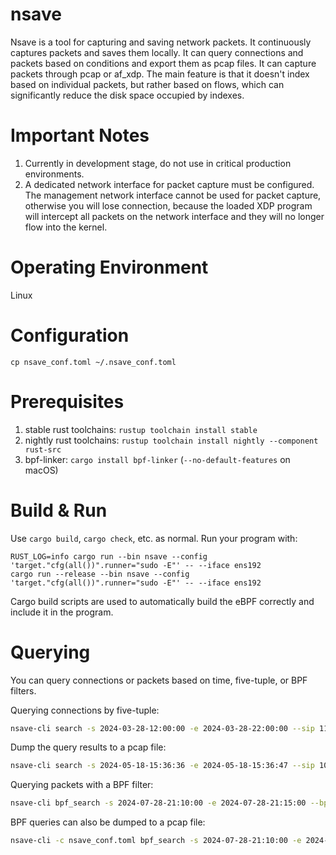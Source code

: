 # nsave

Nsave is a tool for capturing and saving network packets. It continuously captures packets and saves them locally. It can query connections and packets based on conditions and export them as pcap files. It can capture packets through pcap or af_xdp. The main feature is that it doesn't index based on individual packets, but rather based on flows, which can significantly reduce the disk space occupied by indexes.

# Important Notes

1. Currently in development stage, do not use in critical production environments.
2. A dedicated network interface for packet capture must be configured. The management network interface cannot be used for packet capture, otherwise you will lose connection, because the loaded XDP program will intercept all packets on the network interface and they will no longer flow into the kernel.


# Operating Environment

Linux


# Configuration

```shell
cp nsave_conf.toml ~/.nsave_conf.toml
```

# Prerequisites

1. stable rust toolchains: `rustup toolchain install stable`
1. nightly rust toolchains: `rustup toolchain install nightly --component rust-src`
1. bpf-linker: `cargo install bpf-linker` (`--no-default-features` on macOS)


# Build & Run

Use `cargo build`, `cargo check`, etc. as normal. Run your program with:

```shell
RUST_LOG=info cargo run --bin nsave --config 'target."cfg(all())".runner="sudo -E"' -- --iface ens192
cargo run --release --bin nsave --config 'target."cfg(all())".runner="sudo -E"' -- --iface ens192
```

Cargo build scripts are used to automatically build the eBPF correctly and include it in the
program.


# Querying
You can query connections or packets based on time, five-tuple, or BPF filters.

Querying connections by five-tuple:
```bash
nsave-cli search -s 2024-03-28-12:00:00 -e 2024-03-28-22:00:00 --sip 111.206.208.245 -D 10.11.20.13 -P tcp -p 443 -d 64024
``` 
Dump the query results to a pcap file:
```bash
nsave-cli search -s 2024-05-18-15:36:36 -e 2024-05-18-15:36:47 --sip 10.11.20.255 -D 10.11.20.14 -P udp -p 137 -d 137 -f ~/misc/nsave_data/dump.pcap
```
Querying packets with a BPF filter:
```bash
nsave-cli bpf_search -s 2024-07-28-21:10:00 -e 2024-07-28-21:15:00 --bpf "udp and arp"
```

BPF queries can also be dumped to a pcap file:
```bash
nsave-cli -c nsave_conf.toml bpf_search -s 2024-07-28-21:10:00 -e 2024-07-28-21:15:00 --bpf "tcp or udp" -f ~/misc/nsave_data/dump.pcap
```
